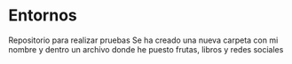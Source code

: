 # Entornos
Repositorio para realizar pruebas
Se ha creado una nueva carpeta con mi nombre y dentro un archivo donde he puesto frutas, libros y redes sociales
